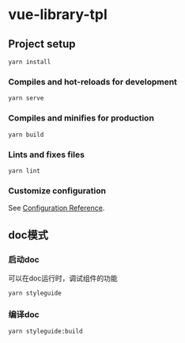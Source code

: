 # vue-library-tpl

## Project setup
```
yarn install
```

### Compiles and hot-reloads for development
```
yarn serve
```

### Compiles and minifies for production
```
yarn build
```

### Lints and fixes files
```
yarn lint
```

### Customize configuration
See [Configuration Reference](https://cli.vuejs.org/config/).

## doc模式

### 启动doc
可以在doc运行时，调试组件的功能

```
yarn styleguide
```

### 编译doc
```
yarn styleguide:build
```